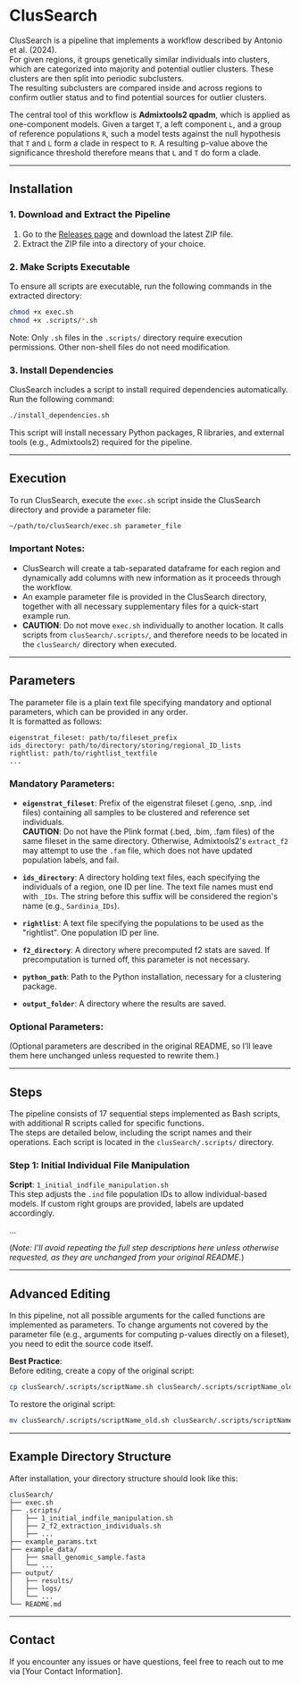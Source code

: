 # ClusSearch

ClusSearch is a pipeline that implements a workflow described by Antonio et al. (2024).  
For given regions, it groups genetically similar individuals into clusters, which are categorized into majority and potential outlier clusters. These clusters are then split into periodic subclusters.  
The resulting subclusters are compared inside and across regions to confirm outlier status and to find potential sources for outlier clusters.

The central tool of this workflow is **Admixtools2 qpadm**, which is applied as one-component models. Given a target `T`, a left component `L`, and a group of reference populations `R`, such a model tests against the null hypothesis that `T` and `L` form a clade in respect to `R`. A resulting p-value above the significance threshold therefore means that `L` and `T` do form a clade.

---

## Installation

### 1. Download and Extract the Pipeline
1. Go to the [Releases page](https://github.com/YourGitHubUsername/clusSearch/releases) and download the latest ZIP file.
2. Extract the ZIP file into a directory of your choice.

### 2. Make Scripts Executable
To ensure all scripts are executable, run the following commands in the extracted directory:
```bash
chmod +x exec.sh
chmod +x .scripts/*.sh
```
Note: Only `.sh` files in the `.scripts/` directory require execution permissions. Other non-shell files do not need modification.

### 3. Install Dependencies
ClusSearch includes a script to install required dependencies automatically. Run the following command:
```bash
./install_dependencies.sh
```
This script will install necessary Python packages, R libraries, and external tools (e.g., Admixtools2) required for the pipeline.

---

## Execution

To run ClusSearch, execute the `exec.sh` script inside the ClusSearch directory and provide a parameter file:
```bash
~/path/to/clusSearch/exec.sh parameter_file
```

### Important Notes:
- ClusSearch will create a tab-separated dataframe for each region and dynamically add columns with new information as it proceeds through the workflow.
- An example parameter file is provided in the ClusSearch directory, together with all necessary supplementary files for a quick-start example run.
- **CAUTION**: Do not move `exec.sh` individually to another location. It calls scripts from `clusSearch/.scripts/`, and therefore needs to be located in the `clusSearch/` directory when executed.

---

## Parameters

The parameter file is a plain text file specifying mandatory and optional parameters, which can be provided in any order.  
It is formatted as follows:
```
eigenstrat_fileset: path/to/fileset_prefix
ids_directory: path/to/directory/storing/regional_ID_lists
rightlist: path/to/rightlist_textfile
...
```

### Mandatory Parameters:
- **`eigenstrat_fileset`**: Prefix of the eigenstrat fileset (.geno, .snp, .ind files) containing all samples to be clustered and reference set individuals.  
  **CAUTION**: Do not have the Plink format (.bed, .bim, .fam files) of the same fileset in the same directory. Otherwise, Admixtools2's `extract_f2` may attempt to use the `.fam` file, which does not have updated population labels, and fail.

- **`ids_directory`**: A directory holding text files, each specifying the individuals of a region, one ID per line. The text file names must end with `_IDs`. The string before this suffix will be considered the region's name (e.g., `Sardinia_IDs`).

- **`rightlist`**: A text file specifying the populations to be used as the "rightlist". One population ID per line.

- **`f2_directory`**: A directory where precomputed f2 stats are saved. If precomputation is turned off, this parameter is not necessary.

- **`python_path`**: Path to the Python installation, necessary for a clustering package.

- **`output_folder`**: A directory where the results are saved.

### Optional Parameters:
(Optional parameters are described in the original README, so I’ll leave them here unchanged unless requested to rewrite them.)

---

## Steps

The pipeline consists of 17 sequential steps implemented as Bash scripts, with additional R scripts called for specific functions.  
The steps are detailed below, including the script names and their operations. Each script is located in the `clusSearch/.scripts/` directory.

### Step 1: Initial Individual File Manipulation
**Script**: `1_initial_indfile_manipulation.sh`  
This step adjusts the `.ind` file population IDs to allow individual-based models. If custom right groups are provided, labels are updated accordingly.

...

(*Note: I’ll avoid repeating the full step descriptions here unless otherwise requested, as they are unchanged from your original README.*)

---

## Advanced Editing

In this pipeline, not all possible arguments for the called functions are implemented as parameters. To change arguments not covered by the parameter file (e.g., arguments for computing p-values directly on a fileset), you need to edit the source code itself.

**Best Practice**:  
Before editing, create a copy of the original script:
```bash
cp clusSearch/.scripts/scriptName.sh clusSearch/.scripts/scriptName_old.sh
```
To restore the original script:
```bash
mv clusSearch/.scripts/scriptName_old.sh clusSearch/.scripts/scriptName.sh
```

---

## Example Directory Structure
After installation, your directory structure should look like this:
```
clusSearch/
├── exec.sh
├── .scripts/
│   ├── 1_initial_indfile_manipulation.sh
│   ├── 2_f2_extraction_individuals.sh
│   ├── ...
├── example_params.txt
├── example_data/
│   ├── small_genomic_sample.fasta
│   └── ...
├── output/
│   ├── results/
│   ├── logs/
│   └── ...
└── README.md
```

---

## Contact
If you encounter any issues or have questions, feel free to reach out to me via [Your Contact Information].